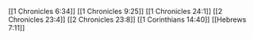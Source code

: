 [[1 Chronicles 6:34]]
[[1 Chronicles 9:25]]
[[1 Chronicles 24:1]]
[[2 Chronicles 23:4]]
[[2 Chronicles 23:8]]
[[1 Corinthians 14:40]]
[[Hebrews 7:11]]
